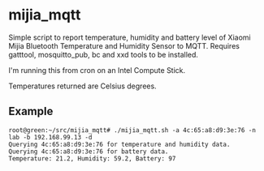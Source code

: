 # mijia_mqtt
Simple script to report temperature, humidity and battery level of Xiaomi Mijia Bluetooth Temperature and Humidity Sensor to MQTT. Requires gatttool, mosquitto_pub, bc and xxd tools to be installed.

I'm running this from cron on an Intel Compute Stick.

Temperatures returned are Celsius degrees.

## Example

```
root@green:~/src/mijia_mqtt# ./mijia_mqtt.sh -a 4c:65:a8:d9:3e:76 -n lab -b 192.168.99.13 -d
Querying 4c:65:a8:d9:3e:76 for temperature and humidity data.
Querying 4c:65:a8:d9:3e:76 for battery data.
Temperature: 21.2, Humidity: 59.2, Battery: 97
```
